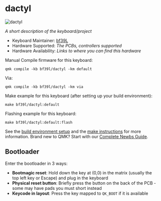 # dactyl

![dactyl](https://imgur.com/O8kq2SM.jpg)

*A short description of the keyboard/project*

* Keyboard Maintainer: [bf39L](https://github.com/bf39l)
* Hardware Supported: *The PCBs, controllers supported*
* Hardware Availability: *Links to where you can find this hardware*

Manual Compile firmware for this keyboard:

    qmk compile -kb bf39l/dactyl -km default

Via:

    qmk compile -kb bf39l/dactyl -km via

Make example for this keyboard (after setting up your build environment):

    make bf39l/dactyl:default

Flashing example for this keyboard:

    make bf39l/dactyl:default:flash

See the [build environment setup](https://docs.qmk.fm/#/getting_started_build_tools) and the [make instructions](https://docs.qmk.fm/#/getting_started_make_guide) for more information. Brand new to QMK? Start with our [Complete Newbs Guide](https://docs.qmk.fm/#/newbs).

## Bootloader

Enter the bootloader in 3 ways:

* **Bootmagic reset**: Hold down the key at (0,0) in the matrix (usually the top left key or Escape) and plug in the keyboard
* **Physical reset button**: Briefly press the button on the back of the PCB - some may have pads you must short instead
* **Keycode in layout**: Press the key mapped to `QK_BOOT` if it is available
